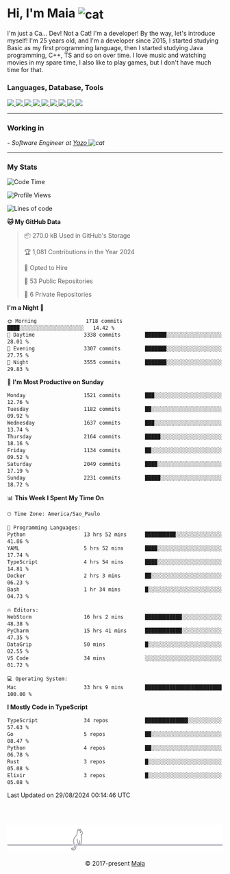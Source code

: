 <h1 align="left">Hi, I'm Maia 
<img src="https://emojis.slackmojis.com/emojis/images/1643509834/36299/black-cat.gif?1643509834" width="50" height="60" align="center"  alt="cat"/>
</h1>

I'm just a Ca... Dev! Not a Cat! I'm a developer! By the way, let's introduce myself!
I'm 25 years old, and I'm a developer since 2015, I started studying Basic as my first programming
language, then I started studying Java programming, C++, TS and so on over time.
I love music and watching movies in my spare time, I also like to play games, but I don't have much time for that.

<h3 align="left">Languages, Database, Tools</h3>
<p>
  <a href="https://www.typescriptlang.org">
    <img src="https://skillicons.dev/icons?i=ts" />
  </a>
  <a href="https://go.dev">
    <img src="https://skillicons.dev/icons?i=go" />
  </a>
  <a href="https://www.python.org">
    <img src="https://skillicons.dev/icons?i=python" />
  </a>
  <a href="https://gradle.org">
    <img src="https://skillicons.dev/icons?i=gradle" />
  </a>
  <a href="https://redis.io">
    <img src="https://skillicons.dev/icons?i=redis" />
  </a>
  <a href="https://www.mongodb.com">
    <img src="https://skillicons.dev/icons?i=mongodb" />
  </a>
  <a href="https://nodejs.org">
    <img src="https://skillicons.dev/icons?i=nodejs" />
  </a>
  <a href="https://www.javascript.com">
    <img src="https://skillicons.dev/icons?i=js" />
  </a>
  <a href="https://www.docker.com">
    <img src="https://skillicons.dev/icons?i=docker" />
  </a>
</p>

<hr/>

<h3>Working in</h3>

<p><em> - Software Engineer at <a href="[https://pdasolucoes.com.br](https://yazo.com.br/)">Yazo
</a><img src="https://media.giphy.com/media/WUlplcMpOCEmTGBtBW/giphy.gif" width="30" alt="cat"> 
</em></p>

<hr/>

### My Stats

<!--START_SECTION:waka-->
![Code Time](http://img.shields.io/badge/Code%20Time-4%2C599%20hrs%2034%20mins-blue)

![Profile Views](http://img.shields.io/badge/Profile%20Views-0-blue)

![Lines of code](https://img.shields.io/badge/From%20Hello%20World%20I%27ve%20Written-3.7%20million%20lines%20of%20code-blue)

**🐱 My GitHub Data** 

> 📦 270.0 kB Used in GitHub's Storage 
 > 
> 🏆 1,081 Contributions in the Year 2024
 > 
> 💼 Opted to Hire
 > 
> 📜 53 Public Repositories 
 > 
> 🔑 6 Private Repositories 
 > 
**I'm a Night 🦉** 

```text
🌞 Morning                1718 commits        ████░░░░░░░░░░░░░░░░░░░░░   14.42 % 
🌆 Daytime                3338 commits        ███████░░░░░░░░░░░░░░░░░░   28.01 % 
🌃 Evening                3307 commits        ███████░░░░░░░░░░░░░░░░░░   27.75 % 
🌙 Night                  3555 commits        ███████░░░░░░░░░░░░░░░░░░   29.83 % 
```
📅 **I'm Most Productive on Sunday** 

```text
Monday                   1521 commits        ███░░░░░░░░░░░░░░░░░░░░░░   12.76 % 
Tuesday                  1182 commits        ██░░░░░░░░░░░░░░░░░░░░░░░   09.92 % 
Wednesday                1637 commits        ███░░░░░░░░░░░░░░░░░░░░░░   13.74 % 
Thursday                 2164 commits        █████░░░░░░░░░░░░░░░░░░░░   18.16 % 
Friday                   1134 commits        ██░░░░░░░░░░░░░░░░░░░░░░░   09.52 % 
Saturday                 2049 commits        ████░░░░░░░░░░░░░░░░░░░░░   17.19 % 
Sunday                   2231 commits        █████░░░░░░░░░░░░░░░░░░░░   18.72 % 
```


📊 **This Week I Spent My Time On** 

```text
🕑︎ Time Zone: America/Sao_Paulo

💬 Programming Languages: 
Python                   13 hrs 52 mins      ██████████░░░░░░░░░░░░░░░   41.86 % 
YAML                     5 hrs 52 mins       ████░░░░░░░░░░░░░░░░░░░░░   17.74 % 
TypeScript               4 hrs 54 mins       ████░░░░░░░░░░░░░░░░░░░░░   14.81 % 
Docker                   2 hrs 3 mins        ██░░░░░░░░░░░░░░░░░░░░░░░   06.23 % 
Bash                     1 hr 34 mins        █░░░░░░░░░░░░░░░░░░░░░░░░   04.73 % 

🔥 Editors: 
WebStorm                 16 hrs 2 mins       ████████████░░░░░░░░░░░░░   48.38 % 
PyCharm                  15 hrs 41 mins      ████████████░░░░░░░░░░░░░   47.35 % 
DataGrip                 50 mins             █░░░░░░░░░░░░░░░░░░░░░░░░   02.55 % 
VS Code                  34 mins             ░░░░░░░░░░░░░░░░░░░░░░░░░   01.72 % 

💻 Operating System: 
Mac                      33 hrs 9 mins       █████████████████████████   100.00 % 
```

**I Mostly Code in TypeScript** 

```text
TypeScript               34 repos            ██████████████░░░░░░░░░░░   57.63 % 
Go                       5 repos             ██░░░░░░░░░░░░░░░░░░░░░░░   08.47 % 
Python                   4 repos             ██░░░░░░░░░░░░░░░░░░░░░░░   06.78 % 
Rust                     3 repos             █░░░░░░░░░░░░░░░░░░░░░░░░   05.08 % 
Elixir                   3 repos             █░░░░░░░░░░░░░░░░░░░░░░░░   05.08 % 
```




 Last Updated on 29/08/2024 00:14:46 UTC
<!--END_SECTION:waka-->


<br/>
<br/>

<p align="center"><img src="https://raw.githubusercontent.com/gabrielmaialva33/gabrielmaialva33/master/assets/gray0_ctp_on_line.svg?sanitize=true" /></p>
<p align="center">&copy; 2017-present <a href="https://github.com/gabrielmaialva33/" target="_blank">Maia</a>

